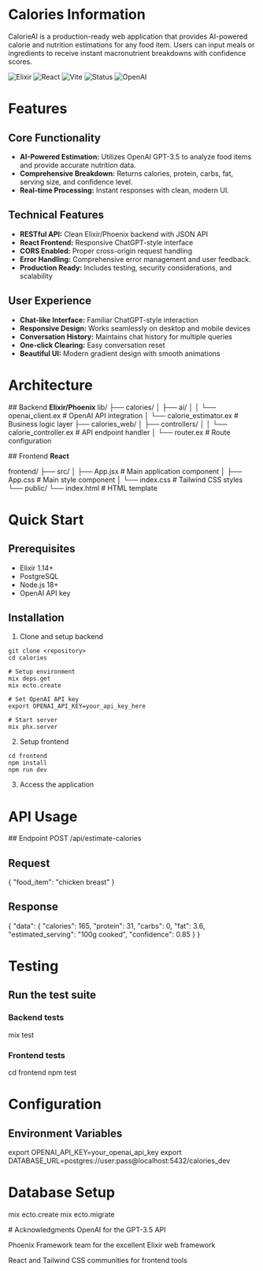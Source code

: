 # Calories Information

CalorieAI is a production-ready web application that provides AI-powered calorie and nutrition estimations for any food item. Users can input meals or ingredients to receive instant macronutrient breakdowns with confidence scores.

![Elixir](https://img.shields.io/badge/Elixir-1.16-%234B275F?logo=elixir)
![React](https://img.shields.io/badge/React-18.2-%2361DAFB?logo=react)
![Vite](https://img.shields.io/badge/Vite-5.x-%23646CFF?logo=vite)
![Status](https://img.shields.io/badge/Status-Development-informational)
![OpenAI](https://auth.openai.com/log-in)

# Features

## Core Functionality

- **AI-Powered Estimation:** Utilizes OpenAI GPT-3.5 to analyze food items and provide accurate nutrition data.
- **Comprehensive Breakdown:** Returns calories, protein, carbs, fat, serving size, and confidence level.
- **Real-time Processing:** Instant responses with clean, modern UI.

## Technical Features

- **RESTful API:** Clean Elixir/Phoenix backend with JSON API
- **React Frontend:** Responsive ChatGPT-style interface
- **CORS Enabled:** Proper cross-origin request handling
- **Error Handling:** Comprehensive error management and user feedback.
- **Production Ready:** Includes testing, security considerations, and scalability

## User Experience

- **Chat-like Interface:** Familiar ChatGPT-style interaction
- **Responsive Design:** Works seamlessly on desktop and mobile devices
- **Conversation History:** Maintains chat history for multiple queries
- **One-click Clearing:** Easy conversation reset
- **Beautiful UI:** Modern gradient design with smooth animations

# Architecture

## Backend **Elixir/Phoenix**
lib/
├── calories/
│ ├── ai/
│ │ └── openai_client.ex # OpenAI API integration
│ └── calorie_estimator.ex # Business logic layer
├── calories_web/
│ ├── controllers/
│ │ └── calorie_controller.ex # API endpoint handler
│ └── router.ex # Route configuration

## Frontend **React**

frontend/
├── src/
│ ├── App.jsx # Main application component
│ ├── App.css # Main style component
│ └── index.css # Tailwind CSS styles
└── public/
└── index.html # HTML template

# Quick Start

## Prerequisites

- Elixir 1.14+
- PostgreSQL
- Node.js 18+
- OpenAI API key

## Installation

1. Clone and setup backend

```
git clone <repository>
cd calories

# Setup environment
mix deps.get
mix ecto.create

# Set OpenAI API key
export OPENAI_API_KEY=your_api_key_here

# Start server
mix phx.server
```

2. Setup frontend

```
cd frontend
npm install
npm run dev
```

3. Access the application

# API Usage

## Endpoint
POST /api/estimate-calories

## Request
{
  "food_item": "chicken breast"
}

## Response
{
  "data": {
    "calories": 165,
    "protein": 31,
    "carbs": 0,
    "fat": 3.6,
    "estimated_serving": "100g cooked",
    "confidence": 0.85
  }
}

# Testing

## Run the test suite
### Backend tests
mix test

### Frontend tests
cd frontend
npm test

# Configuration

## Environment Variables
export OPENAI_API_KEY=your_openai_api_key
export DATABASE_URL=postgres://user:pass@localhost:5432/calories_dev

# Database Setup
mix ecto.create
mix ecto.migrate

# Acknowledgments
OpenAI for the GPT-3.5 API

Phoenix Framework team for the excellent Elixir web framework

React and Tailwind CSS communities for frontend tools
